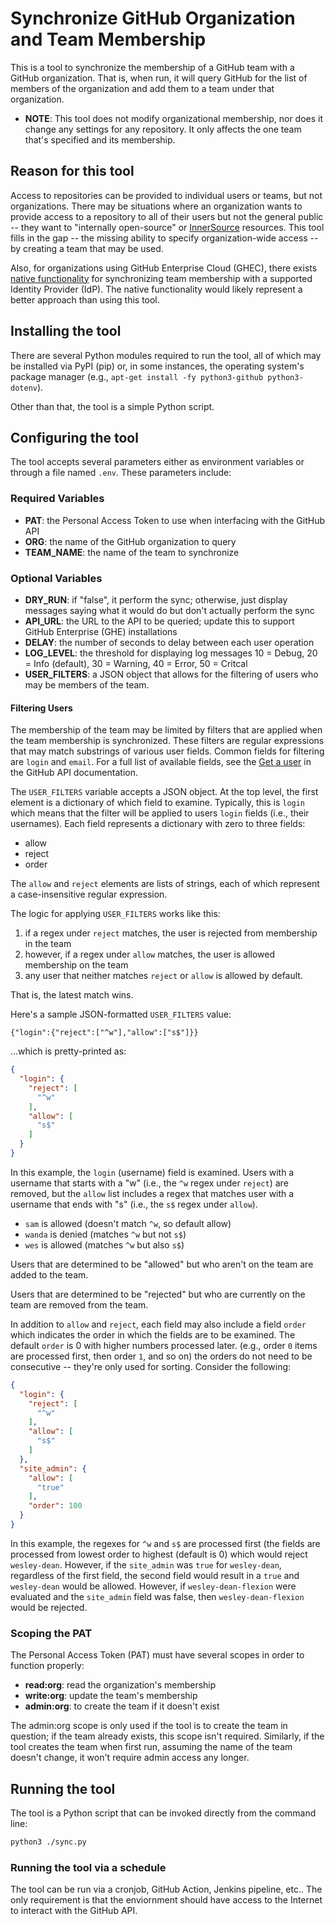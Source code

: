 # Synchronize GitHub Organization and Team Membership

This is a tool to synchronize the membership of a GitHub
team with a GitHub organization.  That is, when run, it
will query GitHub for the list of members of the
organization and add them to a team under that
organization.

* **NOTE**: This tool does not modify organizational membership,
  nor does it change any settings for any repository.  It
  only affects the one team that's specified and its
  membership.

## Reason for this tool

Access to repositories can be provided to individual
users or teams, but not organizations.  There may be
situations where an organization wants to provide
access to a repository to all of their users but
not the general public -- they want to "internally
open-source" or
[InnerSource](https://resources.github.com/software-development/innersource/)
resources.  This tool fills in the gap -- the
missing ability to specify organization-wide
access -- by creating a team that may be used.

Also, for organizations using GitHub Enterprise Cloud
(GHEC), there exists
[native functionality](https://docs.github.com/en/enterprise-cloud@latest/organizations/organizing-members-into-teams/synchronizing-a-team-with-an-identity-provider-group)
for synchronizing team membership with a supported
Identity Provider (IdP).  The native functionality
would likely represent a better approach than using
this tool.

## Installing the tool

There are several Python modules required to run the
tool, all of which may be installed via PyPI (pip)
or, in some instances, the operating system's package
manager (e.g., `apt-get install -fy python3-github python3-dotenv`).

Other than that, the tool is a simple Python script.

## Configuring the tool

The tool accepts several parameters either as
environment variables or through a file named
`.env`.  These parameters include:

### Required Variables

* **PAT**: the Personal Access Token to use when
  interfacing with the GitHub API
* **ORG**: the name of the GitHub organization to query
* **TEAM_NAME**: the name of the team to synchronize

### Optional Variables

* **DRY_RUN**: if "false", it perform the sync; otherwise, just
  display messages saying what it would do but don't actually
  perform the sync
* **API_URL**: the URL to the API to be queried; update this to
  support GitHub Enterprise (GHE) installations
* **DELAY**: the number of seconds to delay between each user operation
* **LOG_LEVEL**: the threshold for displaying log messages
  10 = Debug, 20 = Info (default), 30 = Warning, 40 = Error, 50 = Critcal
* **USER_FILTERS**: a JSON object that allows for the filtering of
  users who may be members of the team.

#### Filtering Users

The membership of the team may be limited by filters that
are applied when the team membership is synchronized.  These
filters are regular expressions that may match substrings
of various user fields.  Common fields for filtering are
`login` and `email`.  For a full list of available fields,
see the [Get a user](https://docs.github.com/en/rest/users/users?apiVersion=2022-11-28#get-a-user)
in the GitHub API documentation.

The `USER_FILTERS` variable accepts a JSON object.  At
the top level, the first element is a dictionary of which
field to examine.  Typically, this is `login` which means that
the filter will be applied to users `login` fields (i.e.,
their usernames).  Each field represents a dictionary
with zero to three fields:

* allow
* reject
* order

The `allow` and `reject` elements are lists of strings,
each of which represent a case-insensitive regular expression.

The logic for applying `USER_FILTERS` works like this:

1. if a regex under `reject` matches, the user is rejected
  from membership in the team
2. however, if a regex under `allow` matches, the user is
  allowed membership on the team
3. any user that neither matches `reject` or `allow` is
  allowed by default.

That is, the latest match wins.

Here's a sample JSON-formatted `USER_FILTERS` value:

`{"login":{"reject":["^w"],"allow":["s$"]}}`

...which is pretty-printed as:

```JSON
{
  "login": {
    "reject": [
      "^w"
    ],
    "allow": [
      "s$"
    ]
  }
}
```

In this example, the `login` (username) field is
examined.  Users with a username that starts with
a "w" (i.e., the `^w` regex under `reject`) are
removed, but the `allow` list includes a regex
that matches user with a username that ends with
"s" (i.e., the `s$` regex under `allow`).

* `sam` is allowed (doesn't match `^w`, so default allow)
* `wanda` is denied (matches `^w` but not `s$`)
* `wes` is allowed (matches `^w` but also `s$`)

Users that are determined to be "allowed" but who aren't
on the team are added to the team.

Users that are determined to be "rejected" but who are
currently on the team are removed from the team.

In addition to `allow` and `reject`, each field may
also include a field `order` which indicates the
order in which the fields are to be examined.
The default `order` is 0 with higher numbers
processed later.  (e.g., order `0` items are
processed first, then order `1`, and so on) the
orders do not need to be consecutive -- they're
only used for sorting.  Consider the following:

```JSON
{
  "login": {
    "reject": [
      "^w"
    ],
    "allow": [
      "s$"
    ]
  },
  "site_admin": {
    "allow": [
      "true"
    ],
    "order": 100
  }
}
```

In this example, the regexes for `^w` and `s$`
are processed first (the fields are processed
from lowest order to highest (default is 0) which
would reject `wesley-dean`.  However, if the
`site_admin` was `true` for `wesley-dean`, regardless
of the first field, the second field would result in
a `true` and `wesley-dean` would be allowed.  However,
if `wesley-dean-flexion` were evaluated and the
`site_admin` field was false, then `wesley-dean-flexion`
would be rejected.

### Scoping the PAT

The Personal Access Token (PAT) must have several
scopes in order to function properly:

* **read:org**: read the organization's membership
* **write:org**: update the team's membership
* **admin:org**: to create the team if it doesn't exist

The admin:org scope is only used if the tool is to
create the team in question; if the team already
exists, this scope isn't required.  Similarly, if
the tool creates the team when first run, assuming
the name of the team doesn't change, it won't require
admin access any longer.

## Running the tool

The tool is a Python script that can be invoked directly
from the command line:

```bash
python3 ./sync.py
```

### Running the tool via a schedule

The tool can be run via a cronjob, GitHub Action,
Jenkins pipeline, etc..  The only requirement is
that the enviornment should have access to the Internet
to interact with the GitHub API.
